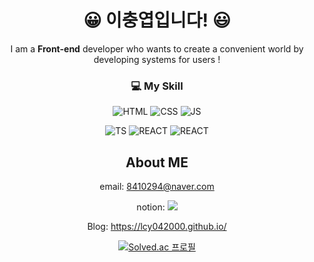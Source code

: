 
<div align="center">
  
# 😀 이충엽입니다! 😃
I am a <b>Front-end</b> developer who wants to create a convenient world by developing systems for users !
</div>


<div align="center">
  
### 💻 My Skill
![HTML](https://img.shields.io/badge/HTML5-E34F26?style=for-the-badge&logo=html5&logoColor=white)
![CSS](https://img.shields.io/badge/CSS-239120?&style=for-the-badge&logo=css3&logoColor=white)
![JS](https://img.shields.io/badge/JavaScript-F7DF1E?style=for-the-badge&logo=JavaScript&logoColor=white)

![TS](https://img.shields.io/badge/TypeScript-007ACC?style=for-the-badge&logo=typescript&logoColor=white)
![REACT](https://img.shields.io/badge/React-20232A?style=for-the-badge&logo=react&logoColor=61DAFB)
![REACT](https://img.shields.io/badge/Figma-F24E1E?style=for-the-badge&logo=figma&logoColor=white)
</div>


<div align="center">
  <h2> About ME </h2>

  <text>email: 8410294@naver.com</text>
  
  notion: <a href="https://www.notion.so/3a37182e32e8409e96b9fe9889c04113?pvs=4" target="_blank"><img src="https://img.shields.io/badge/notion-000000?style=flat&logo=notion&logoColor=white"/></a>

  Blog: https://lcy042000.github.io/

  [![Solved.ac
프로필](http://mazassumnida.wtf/api/v2/generate_badge?boj=lcy042000)](https://solved.ac/lcy042000)

</div>
<!--
**lcy042000/lcy042000** is a ✨ _special_ ✨ repository because its `README.md` (this file) appears on your GitHub profile.

Here are some ideas to get you started:

- 🔭 I’m currently working on ...
- 🌱 I’m currently learning ...
- 👯 I’m looking to collaborate on ...
- 🤔 I’m looking for help with ...
- 💬 Ask me about ...
- 📫 How to reach me: ...
- 😄 Pronouns: ...
- ⚡ Fun fact: ...
-->
